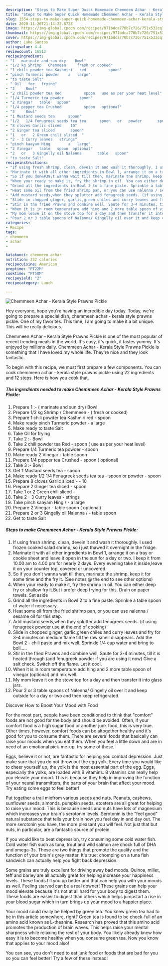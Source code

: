 ```yaml
---
description: "Steps to Make Super Quick Homemade Chemmeen Achar - Kerala Style Prawns Pickle"
title: "Steps to Make Super Quick Homemade Chemmeen Achar - Kerala Style Prawns Pickle"
slug: 1554-steps-to-make-super-quick-homemade-chemmeen-achar-kerala-style-prawns-pickle
date: 2020-11-20T21:14:22.872Z
image: https://img-global.cpcdn.com/recipes/971bdca770b7c726/751x532cq70/chemmeen-achar-kerala-style-prawns-pickle-recipe-main-photo.jpg
thumbnail: https://img-global.cpcdn.com/recipes/971bdca770b7c726/751x532cq70/chemmeen-achar-kerala-style-prawns-pickle-recipe-main-photo.jpg
cover: https://img-global.cpcdn.com/recipes/971bdca770b7c726/751x532cq70/chemmeen-achar-kerala-style-prawns-pickle-recipe-main-photo.jpg
author: Luke Santos
ratingvalue: 4.4
reviewcount: 16512
recipeingredient:
- "1   marinate and sun dry    Bowl"
- "1/2 kg Shrimp   Chemmeen     fresh or cooked"
- "1 chili powder tea Kashmiri   red          spoon"
- "pinch Turmeric powder    a   large"
- "to taste Salt"
- " Oil   for   frying"
- "2     Bowl"
- "2 chili powder tea Red          spoon   use as per your heat level"
- "1/4 Turmeric tea powder       spoon"
- "2 Vinegar   table   spoon"
- "1/4 pepper tea Crushed          spoon   optional"
- "3     Bowl"
- "1 Mustard seeds tea      spoon"
- "1/2   1/4 Fenugreek seeds tea tea      spoon   or   powder       spoon"
- "8 cloves Garlic sliced    10"
- "2 Ginger tea sliced       spoon"
- "1   or   2 Green chili sliced  "
- "2 - 3 Curry leaves   strings"
- "pinch kaayam Hing        a   large"
- "2 Vinegar   table   spoon  optional"
- "2   or   3 Gingelly oil Nalenna       table   spoon"
- "to taste Salt"
recipeinstructions:
- "If using fresh shrimp, clean, devein it and wash it thoroughly. I used frozen cooked salad shrimp, so i just thawed it overnight in the fridge."
- "Marinate it with all other ingredients in Bowl 1, arrange it on a tray or cookie sheet and leave it open in the sun for a day or two. I keep it from 10.00 am to 4.00 pm for nearly 2 days. Every evening take it inside,leave it on your counter top, covered or uncovered."
- "So if you don&#39;t wanna wait till then, marinate the shrimp, keep it for some time and the fry it. (See notes @ the end to see other options)"
- "When your ready to make it, fry the shrimp in oil. You can either deep fry or shallow fry it.But i prefer deep frying for this. Drain on paper towels. Set aside"
- "Grind all the ingredients in Bowl 2 to a fine paste. Sprinkle a table spoon of water if necessary."
- "Heat some oil from the fried shrimp pan, or you can use nalenna / sesame oil for this step."
- "Add mustard seeds,when they splutter add fenugreek seeds. (if using fenugreek powder use at the end of cooking)"
- "Slide in chopped ginger, garlic,green chiles and curry leaves and fry for 3-4 minutes on medium flame till the raw smell disappears. Add the Bowl 2 - chili paste and mix well. Sprinkle 1/4 cup water and bring to boil....."
- "Stir in the fried Prawns and combine well, Saute for 3-4 minutes, till it is heated through (add fenugreek powder if you are using it now) Give a salt check. Switch off the flame. Let it cool."
- "When it is in room temperature add hing and 2 more table spoon of vinegar (optional) and mix well."
- "My mom leave it on the stove top for a day and then transfer it into glass jars."
- "Pour 2 or 3 table spoons of Nalenna/ Gingelly oil over it and keep outside for a day or two and then keep refrigerated."
categories:
- Recipe
tags:
- chemmeen
- achar
- 

katakunci: chemmeen achar  
nutrition: 232 calories
recipecuisine: American
preptime: "PT22M"
cooktime: "PT58M"
recipeyield: "2"
recipecategory: Lunch

---
```



![Chemmeen Achar - Kerala Style Prawns Pickle](https://img-global.cpcdn.com/recipes/971bdca770b7c726/751x532cq70/chemmeen-achar-kerala-style-prawns-pickle-recipe-main-photo.jpg)

Hey everyone, hope you're having an incredible day today. Today, we're going to prepare a special dish, chemmeen achar - kerala style prawns pickle. One of my favorites. This time, I am going to make it a bit unique. This will be really delicious.

Chemmeen Achar - Kerala Style Prawns Pickle is one of the most popular of recent trending meals in the world. It's easy, it's quick, it tastes yummy. It's enjoyed by millions daily. Chemmeen Achar - Kerala Style Prawns Pickle is something that I have loved my whole life. They're nice and they look fantastic.




To begin with this recipe, we must first prepare a few components. You can cook chemmeen achar - kerala style prawns pickle using 22 ingredients and 12 steps. Here is how you cook that.

<!--inarticleads1-->

##### The ingredients needed to make Chemmeen Achar - Kerala Style Prawns Pickle:

1. Prepare 1 :- ( marinate and sun dry)    Bowl
1. Prepare 1/2 kg Shrimp /  Chemmeen  -  ( fresh or cooked)
1. Prepare 1 chili powder tea Kashmiri   red     -     spoon
1. Make ready pinch Turmeric powder  -  a   large
1. Make ready to taste Salt
1. Take  Oil   for   frying
1. Take 2 :-    Bowl
1. Take 2 chili powder tea Red     -     spoon  ( use as per your heat level)
1. Prepare 1/4 Turmeric tea powder  -     spoon
1. Make ready 2 Vinegar -  table   spoon
1. Prepare 1/4 pepper tea Crushed     -     spoon  ( optional)
1. Take 3 :-    Bowl
1. Get 1 Mustard seeds tea -     spoon
1. Make ready 1/2   1/4 Fenugreek seeds tea tea -     spoon   or   powder  -     spoon
1. Prepare 8 cloves Garlic sliced  - - 10
1. Prepare 2 Ginger tea sliced  -     spoon
1. Take 1   or   2 Green chili sliced  -
1. Take 2 - 3 Curry leaves -  strings
1. Take pinch kaayam Hing  /    -  a   large
1. Prepare 2 Vinegar -  table   spoon ( optional)
1. Prepare 2   or   3 Gingelly oil Nalenna  /   -  table   spoon
1. Get to taste Salt




<!--inarticleads2-->

##### Steps to make Chemmeen Achar - Kerala Style Prawns Pickle:

1. If using fresh shrimp, clean, devein it and wash it thoroughly. I used frozen cooked salad shrimp, so i just thawed it overnight in the fridge.
1. Marinate it with all other ingredients in Bowl 1, arrange it on a tray or cookie sheet and leave it open in the sun for a day or two. I keep it from 10.00 am to 4.00 pm for nearly 2 days. Every evening take it inside,leave it on your counter top, covered or uncovered.
1. So if you don&#39;t wanna wait till then, marinate the shrimp, keep it for some time and the fry it. (See notes @ the end to see other options)
1. When your ready to make it, fry the shrimp in oil. You can either deep fry or shallow fry it.But i prefer deep frying for this. Drain on paper towels. Set aside
1. Grind all the ingredients in Bowl 2 to a fine paste. Sprinkle a table spoon of water if necessary.
1. Heat some oil from the fried shrimp pan, or you can use nalenna / sesame oil for this step.
1. Add mustard seeds,when they splutter add fenugreek seeds. (if using fenugreek powder use at the end of cooking)
1. Slide in chopped ginger, garlic,green chiles and curry leaves and fry for 3-4 minutes on medium flame till the raw smell disappears. Add the Bowl 2 - chili paste and mix well. Sprinkle 1/4 cup water and bring to boil.....
1. Stir in the fried Prawns and combine well, Saute for 3-4 minutes, till it is heated through (add fenugreek powder if you are using it now) Give a salt check. Switch off the flame. Let it cool.
1. When it is in room temperature add hing and 2 more table spoon of vinegar (optional) and mix well.
1. My mom leave it on the stove top for a day and then transfer it into glass jars.
1. Pour 2 or 3 table spoons of Nalenna/ Gingelly oil over it and keep outside for a day or two and then keep refrigerated.




Discover How to Boost Your Mood with Food


For the most part, people have been conditioned to think that "comfort" foods are not good for the body and should be avoided. Often, if your comfort food is a high sugar food or another junk food, this is very true. Other times, however, comfort foods can be altogether healthy and it's good for you to consume them. There are several foods that basically can raise your moods when you eat them. When you feel a little down and are in need of an emotional pick-me-up, try some of these.

Eggs, believe it or not, are fantastic for helping you combat depression. Just make sure that you do not throw out the egg yolk. Every time you would like to cheer yourself up, the yolk is the most essential part of the egg. Eggs, especially the yolks, are loaded with B vitamins. B vitamins can really help you elevate your mood. This is because they help in improving the function of your neural transmitters, the parts of your brain that affect your mood. Try eating some eggs to feel better!

Put together a trail mixfrom various seeds and nuts. Peanuts, cashews, sunflower seeds, almonds, pumpkin seeds, etcetera are all great for helping to raise your mood. This is because seeds and nuts have lots of magnesium which increases your brain's serotonin levels. Serotonin is the "feel good" natural substance that tells your brain how you feel day in and day out. The more serotonin you have, the more pleasant you will feel. Not just that but nuts, in particular, are a fantastic source of protein.

If you would like to beat depression, try consuming some cold water fish. Cold water fish such as tuna, trout and wild salmon are chock full of DHA and omega-3s. These are two things that promote the quality and the function of your brain's grey matter. It's true: chomping on a tuna fish sandwich can actually help you fight back depression. 

Some grains are truly excellent for driving away bad moods. Quinoa, millet, teff and barley are all actually great for helping increase your happiness levels. These foods fill you up better and that can help you with your moods as well. Feeling starved can be a real downer! These grains can help your mood elevate because it's not at all hard for your body to digest them. These foods are easier to digest than others which helps jumpstart a rise in your blood sugar which in turn brings up your mood to a happier place.

Your mood could really be helped by green tea. You knew green tea had to be in this article somewhere, right? Green tea is found to be chock-full of an amino acid known as L-theanine. Research has proved that this amino acid promotes the production of brain waves. This helps raise your mental sharpness while relaxing the rest of your body. You likely already knew how easy it is to become healthy when you consume green tea. Now you know that applies to your mood also!

You can see, you don't need to eat junk food or foods that are bad for you so you can feel better! Try a few of these instead!

